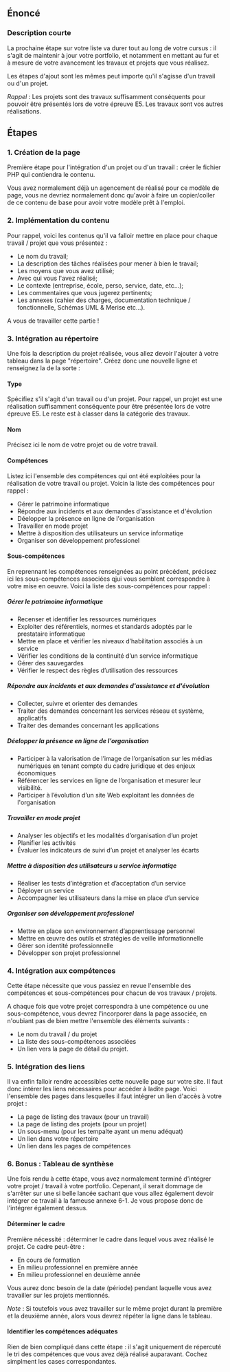 ## Énoncé

### Description courte

La prochaine étape sur votre liste va durer tout au long de votre cursus : il s'agit de maintenir à jour votre portfolio, et notamment en mettant au fur et à mesure de votre avancement les travaux et projets que vous réalisez.

Les étapes d'ajout sont les mêmes peut importe qu'il s'agisse d'un travail ou d'un projet.

_Rappel_ : Les projets sont des travaux suffisamment conséquents pour pouvoir être présentés lors de votre épreuve E5. Les travaux sont vos autres réalisations.

## Étapes

### 1. Création de la page

Première étape pour l'intégration d'un projet ou d'un travail : créer le fichier PHP qui contiendra le contenu.

Vous avez normalement déjà un agencement de réalisé pour ce modèle de page, vous ne devriez normalement donc qu'avoir à faire un copier/coller de ce contenu de base pour avoir votre modèle prêt à l'emploi.

### 2. Implémentation du contenu

Pour rappel, voici les contenus qu'il va falloir mettre en place pour chaque travail / projet que vous présentez :

- Le nom du travail; 
- La description des tâches réalisées pour mener à bien le travail;
- Les moyens que vous avez utilisé;
- Avec qui vous l'avez réalisé;
- Le contexte (entreprise, école, perso, service, date, etc...);
- Les commentaires que vous jugerez pertinents;
- Les annexes (cahier des charges, documentation technique / fonctionnelle, Schémas UML & Merise etc...).

A vous de travailler cette partie !

### 3. Intégration au répertoire

Une fois la description du projet réalisée, vous allez devoir l'ajouter à votre tableau dans la page "répertoire". Créez donc une nouvelle ligne et renseignez la de la sorte : 

#### Type

Spécifiez s'il s'agit d'un travail ou d'un projet. Pour rappel, un projet est une réalisation suffisamment conséquente pour être présentée lors de votre épreuve E5. Le reste est à classer dans la catégorie des travaux.

#### Nom

Précisez ici le nom de votre projet ou de votre travail.

#### Compétences

Listez ici l'ensemble des compétences qui ont été exploitées pour la réalisation de votre travail ou projet. Voicin la liste des compétences pour rappel : 

- Gérer le patrimoine informatique
- Répondre aux incidents et aux demandes d'assistance et d'évolution
- Déelopper la présence en ligne de l'organisation
- Travailler en mode projet
- Mettre à disposition des utilisateurs un service informatiqe
- Organiser son développement professionel

#### Sous-compétences

En reprennant les compétences renseignées au point précédent, précisez ici les sous-compétences associées qjui vous semblent correspondre à votre mise en oeuvre. Voici la liste des sous-compétences pour rappel :

##### Gérer le patrimoine informatique

- Recenser et identifier les ressources numériques
- Exploiter des référentiels, normes et standards adoptés par le prestataire informatique
- Mettre en place et vérifier les niveaux d’habilitation associés à un service
- Vérifier les conditions de la continuité d’un service informatique
- Gérer des sauvegardes
- Vérifier le respect des règles d’utilisation des ressources 

##### Répondre aux incidents et aux demandes d'assistance et d'évolution

- Collecter, suivre et orienter des demandes
- Traiter des demandes concernant les services réseau et système, applicatifs
- Traiter des demandes concernant les applications

##### Déelopper la présence en ligne de l'organisation

- Participer à la valorisation de l’image de l’organisation sur les médias numériques en tenant compte du cadre juridique et des enjeux économiques
- Référencer les services en ligne de l’organisation et mesurer leur visibilité.
- Participer à l’évolution d’un site Web exploitant les données de l'organisation

##### Travailler en mode projet

- Analyser les objectifs et les modalités d’organisation d’un projet
- Planifier les activités
- Évaluer les indicateurs de suivi d’un projet et analyser les écarts

##### Mettre à disposition des utilisateurs u service informatiqe

- Réaliser les tests d’intégration et d’acceptation d’un service
- Déployer un service
- Accompagner les utilisateurs dans la mise en place d’un service

##### Organiser son développement professionel

- Mettre en place son environnement d’apprentissage personnel
- Mettre en œuvre des outils et stratégies de veille informationnelle
- Gérer son identité professionnelle
- Développer son projet professionnel





### 4. Intégration aux compétences

Cette étape nécessite que vous passiez en revue l'ensemble des compétences et sous-compétences pour chacun de vos travaux / projets.

A chaque fois que votre projet correspondra à une compétence ou une sous-compétence, vous devrez l'incorporer dans la page associée, en n'oubiant pas de bien mettre l'ensemble des éléments suivants : 

- Le nom du travail / du projet
- La liste des sous-compétences associées
- Un lien vers la page de détail du projet.

### 5. Intégration des liens

Il va enfin falloir rendre accessibles cette nouvelle page sur votre site. Il faut donc intérer les liens nécessaires pour accéder à ladite page. Voici l'ensemble des pages dans lesquelles il faut intégrer un lien d'accès à votre projet :

- La page de listing des travaux (pour un travail)
- La page de listing des projets (pour un projet)
- Un sous-menu (pour les tempalte ayant un menu adéquat)
- Un lien dans votre répertoire
- Un lien dans les pages de compétences

### 6. Bonus : Tableau de synthèse

Une fois rendu à cette étape, vous avez normalement terminé d'intégrer votre projet / travail à votre portfolio. Cepenant, il serait dommage de s'arrêter sur une si belle lancée sachant que vous allez également devoir intégrer ce travail à la fameuse annexe 6-1. Je vous propose donc de l'intégrer également dessus.

#### Déterminer le cadre

Première nécessité : déterminer le cadre dans lequel vous avez réalisé le projet. Ce cadre peut-être : 
- En cours de formation
- En milieu professionnel en première année
- En milieu professionnel en deuxième année

Vous aurez donc besoin de la date (période) pendant laquelle vous avez travailler sur les projets mentionnés.

_Note_ : Si toutefois vous avez travailler sur le même projet durant la première et la deuxième année, alors vous devrez répéter la ligne dans le tableau.

#### Identifier les compétences adéquates

Rien de bien compliqué dans cette étape : il s'agit uniquement de répercuté le tri des compétences que vous avez déjà réalisé auparavant. Cochez simplment les cases correspondantes.
